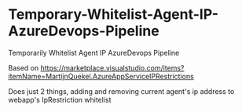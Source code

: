 # Temporary-Whitelist-Agent-IP-AzureDevops-Pipeline
Temporarily Whitelist Agent IP AzureDevops Pipeline

Based on https://marketplace.visualstudio.com/items?itemName=MartijnQuekel.AzureAppServiceIPRestrictions

Does just 2 things, adding and removing current agent's ip address to webapp's IpRestriction whitelist
